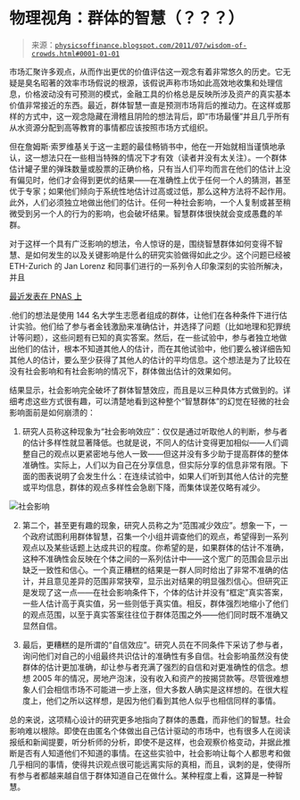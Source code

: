 <!--yml

分类：未分类

日期：2024-05-18 07:06:36

-->

# 物理视角：群体的智慧（？？？）

> 来源：[`physicsoffinance.blogspot.com/2011/07/wisdom-of-crowds.html#0001-01-01`](http://physicsoffinance.blogspot.com/2011/07/wisdom-of-crowds.html#0001-01-01)

市场汇聚许多观点，从而作出更优的价值评估这一观念有着非常悠久的历史。它无疑是臭名昭著的效率市场假说的根源，该假说声称市场如此高效地收集和处理信息，价格波动没有可预测的模式，金融工具的价格总是反映所涉及资产的真实基本价值非常接近的东西。最近，群体智慧一直是预测市场背后的推动力。在这样或那样的方式中，这一观念隐藏在滑稽且阴险的想法背后，即“市场最懂”并且几乎所有从水资源分配到高等教育的事情都应该按照市场方式组织。

但在詹姆斯·索罗维基关于这一主题的最佳畅销书中，他在一开始就相当谨慎地承认，这一想法只在一些相当特殊的情况下才有效（读者并没有太关注）。一个群体估计罐子里的弹珠数量或股票的正确价格，只有当人们平均而言在他们的估计上没有偏见时，他们才会得到更优的结果——在准确性上优于任何一个人的猜测，甚至优于专家；如果他们倾向于系统性地估计过高或过低，那么这种方法将不起作用。此外，人们必须独立地做出他们的估计。任何一种社会影响，一个人复制或甚至稍微受到另一个人的行为的影响，也会破坏结果。智慧群体很快就会变成愚蠢的羊群。

对于这样一个具有广泛影响的想法，令人惊讶的是，围绕智慧群体如何变得不智慧、是如何发生的以及关键影响是什么的研究实验做得如此之少。这个问题已经被 ETH-Zurich 的 Jan Lorenz 和同事们进行的一系列令人印象深刻的实验所解决，并且

[最近发表在 PNAS 上](http://www.pnas.org/content/108/22/9020.full)

.他们的想法是使用 144 名大学生志愿者组成的群体，让他们在各种条件下进行估计实验。他们给了参与者金钱激励来准确估计，并选择了问题（比如地理和犯罪统计等问题），这些问题有已知的真实答案。然后，在一些试验中，参与者独立地做出他们的估计，根本不知道其他人的估计，而在其他试验中，他们要么被详细告知其他人的估计，要么至少获得了其他人的估计的平均信息。这个想法是为了比较在没有社会影响和有社会影响的情况下，群体做出估计的效果如何。

结果显示，社会影响完全破坏了群体智慧效应，而且是以三种具体方式做到的。详细考虑这些方式很有趣，可以清楚地看到这种整个“智慧群体”的幻觉在轻微的社会影响面前是如何崩溃的：

1. 研究人员称这种现象为“社会影响效应”：仅仅是通过听取他人的判断，参与者的估计多样性就显著降低。也就是说，不同人的估计变得更加相似——人们调整自己的观点以更紧密地与他人一致——但这并没有多少助于提高群体的整体准确性。实际上，人们以为自己在分享信息，但实际分享的信息非常有限。下面的图表说明了会发生什么：在连续试验中，如果人们听到其他人估计的完整或平均信息，群体的观点多样性会急剧下降，而集体误差仅略有减少。

![社会影响](https://blogger.googleusercontent.com/img/b/R29vZ2xl/AVvXsEgArj7C7ks5nHM0bLRMQTr46YduB0fkT35ZVN-OJZaNXS0zzsb3SB3VapGVPhi_qZs50oYYEkgt17fZ5ONWl-ezbyzyS6geWthAx_vdcl2ajjywuSRsr2Gv8kGBwnmd55M9k72e2dorhMKo/s1600/social_influence_1.jpg)

2. 第二个，甚至更有趣的现象，研究人员称之为“范围减少效应”。想象一下，一个政府试图利用群体智慧，召集一个小组并调查他们的观点，希望得到一系列观点以及某些话题上达成共识的程度。你希望的是，如果群体的估计不准确，这种不准确性会反映在个体之间的一系列估计中——这个宽广的范围会显示出缺乏一致性和信心。一个真正糟糕的结果是一群人同时给出了非常不准确的估计，并且意见差异的范围非常狭窄，显示出对结果的明显强烈信心。但研究正是发现了这一点——在社会影响条件下，个体的估计并没有“框定”真实答案，一些人估计高于真实值，另一些则低于真实值。相反，群体强烈地缩小了他们的观点范围，以至于真实答案往往位于群体范围之外——他们同时既不准确又显然自信。

3. 最后，更糟糕的是所谓的“自信效应”。研究人员在不同条件下采访了参与者，询问他们对自己的小组最终共识估计的准确性有多自信。社会影响虽然没有使群体的估计更加准确，却让参与者充满了强烈的自信和对更准确性的信念。想想 2005 年的情况，房地产泡沫，没有收入和资产的按揭贷款等。尽管很难想象人们会相信市场不可能进一步上涨，但大多数人确实是这样想的。在很大程度上，他们之所以这样想，是因为他们看到其他人似乎也相信同样的事情。

总的来说，这项精心设计的研究更多地指向了群体的愚蠢，而非他们的智慧。社会影响难以根除。即使在由匿名个体做出自己估计驱动的市场中，也有很多人在阅读报纸和新闻提要，听分析师的分析，即使不是这样，也会观察价格变动，并据此推断是否有人知道他们不知道的事情。在这些实验中，社会影响让每个人都思考和做几乎相同的事情，使得共识观点很可能远离实际的真相，而且，讽刺的是，使得所有参与者都越来越自信于群体知道自己在做什么。某种程度上看，这算是一种智慧。
